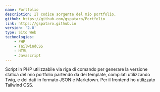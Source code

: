 ```yaml
---
name: Portfolio
description: Il codice sorgente del mio portfolio.
github: https://github.com/gspataro/Portfolio
link: https://gspataro.github.io
version: '2.0'
type: Sito Web
technologies:
    - PHP
    - TailwindCSS
    - HTML
    - Javascript
---
```


Script in PHP utilizzabile via riga di comando per generare la versione statica del mio portfolio partendo da dei template, compilati utilizzando Twig, e dei dati in formato JSON e Markdown. Per il frontend ho utilizzato Tailwind CSS.
